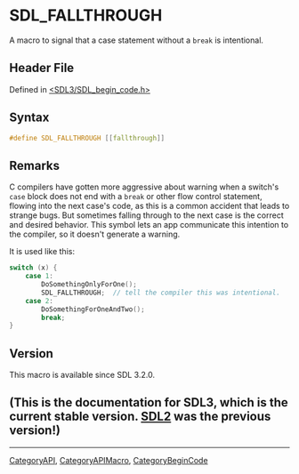 # SDL_FALLTHROUGH

A macro to signal that a case statement without a `break` is intentional.

## Header File

Defined in [<SDL3/SDL_begin_code.h>](https://github.com/libsdl-org/SDL/blob/main/include/SDL3/SDL_begin_code.h)

## Syntax

```c
#define SDL_FALLTHROUGH [[fallthrough]]
```

## Remarks

C compilers have gotten more aggressive about warning when a switch's
`case` block does not end with a `break` or other flow control statement,
flowing into the next case's code, as this is a common accident that leads
to strange bugs. But sometimes falling through to the next case is the
correct and desired behavior. This symbol lets an app communicate this
intention to the compiler, so it doesn't generate a warning.

It is used like this:

```c
switch (x) {
    case 1:
        DoSomethingOnlyForOne();
        SDL_FALLTHROUGH;  // tell the compiler this was intentional.
    case 2:
        DoSomethingForOneAndTwo();
        break;
}
```

## Version

This macro is available since SDL 3.2.0.

## (This is the documentation for SDL3, which is the current stable version. [SDL2](https://wiki.libsdl.org/SDL2/) was the previous version!)



----
[CategoryAPI](CategoryAPI), [CategoryAPIMacro](CategoryAPIMacro), [CategoryBeginCode](CategoryBeginCode)

